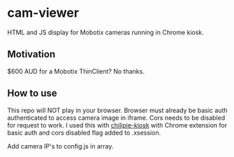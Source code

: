 # cam-viewer
HTML and JS display for Mobotix cameras running in Chrome kiosk.

## Motivation
$600 AUD for a Mobotix ThinClient? No thanks.

## How to use
This repo will NOT play in your browser. Browser must already be basic auth authenticated to access camera image in iframe. Cors needs to be disabled for request to work.
I used this with [chilipie-kiosk](https://github.com/jareware/chilipie-kiosk) with Chrome extension for basic auth and cors disabled flag added to .xsession.

Add camera IP's to config.js in array.
